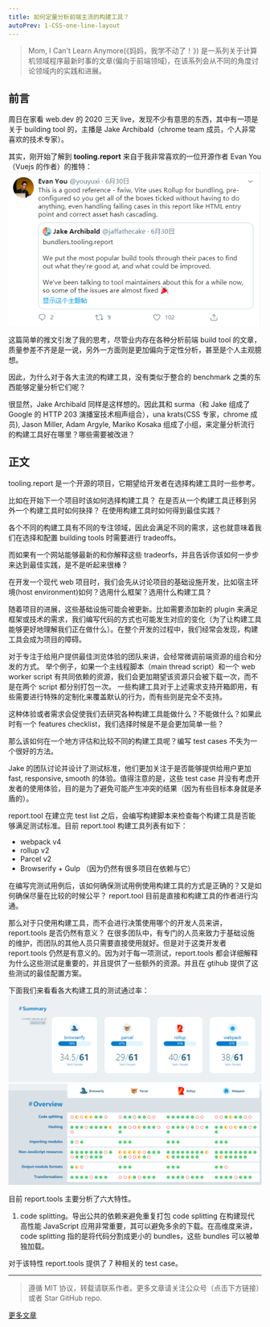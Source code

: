 ```yaml
---
title: 如何定量分析前端主流的构建工具？
autoPrev: 1-CSS-one-line-layout
---
```



> Mom, I Can't Learn Anymore(《妈妈，我学不动了！》) 是一系列关于计算机领域程序最新时事的文章(偏向于前端领域)，在该系列会从不同的角度讨论领域内的实践和进展。

## 前言
周日在家看 web.dev 的 2020 三天 live，发现不少有意思的东西，其中有一项是关于 building tool 的，主播是 Jake Archibald（chrome team 成员，个人非常喜欢的技术专家）。

其实，刚开始了解到 **tooling.report** 来自于我非常喜欢的一位开源作者 Evan You（Vuejs 的作者）的推特：
![](./images/2-1.png)

这篇简单的推文引发了我的思考，尽管业内存在各种分析前端 build tool 的文章，质量参差不齐是是一说，另外一方面则是更加偏向于定性分析，甚至是个人主观臆想。

因此，为什么对于各大主流的构建工具，没有类似于整合的 benchmark 之类的东西能够定量分析它们呢？

很显然，Jake Archibald 同样是这样想的。因此其和 surma（和 Jake 组成了 Google 的 HTTP 203 演播室技术相声组合），una krats(CSS 专家，chrome 成员), Jason Miller, Adam Argyle, Mariko Kosaka 组成了小组，来定量分析流行的构建工具好在哪里？哪些需要被改进？


## 正文
tooling.report 是一个开源的项目，它期望给开发者在选择构建工具时一些参考。

比如在开始下一个项目时该如何选择构建工具？
在是否从一个构建工具迁移到另外一个构建工具时如何抉择？
在使用构建工具时如何得到最佳实践？

各个不同的构建工具有不同的专注领域，因此会满足不同的需求，这也就意味着我们在选择和配置 building tools 时需要进行 tradeoffs。

而如果有一个网站能够最新的和你解释这些 tradeorfs，并且告诉你该如何一步步来达到最佳实践，是不是听起来很棒？

在开发一个现代 web 项目时，我们会先从讨论项目的基础设施开发，比如宿主环境(host environment)如何？选用什么框架？选用什么构建工具？

随着项目的进展，这些基础设施可能会被更新。比如需要添加新的 plugin 来满足框架或技术的需求，我们编写代码的方式也可能发生对应的变化（为了让构建工具能够更好地理解我们正在做什么）。在整个开发的过程中，我们经常会发现，构建工具会成为项目的障碍。

对于专注于给用户提供最佳浏览体验的团队来讲，会经常微调前端资源的组合和分发的方式。
举个例子，如果一个主线程脚本（main thread script）和一个 web worker script 有共同依赖的资源，我们会更加期望该资源只会被下载一次，而不是在两个 script 都分别打包一次。
一些构建工具对于上述需求支持开箱即用，有些需要进行特殊的定制化来覆盖默认的行为，而有些则是完全不支持。

这种体验或者需求会促使我们去研究各种构建工具能做什么？不能做什么？如果此时有一个 features checklist，我们选择时候是不是会更加简单一些？

那么该如何在一个地方评估和比较不同的构建工具呢？编写 test cases 不失为一个很好的方法。

Jake 的团队讨论并设计了测试标准，他们更加关注于是否能够提供给用户更加 fast, responsive, smooth 的体验。值得注意的是，这些 test case 并没有考虑开发者的使用体验，目的是为了避免可能产生冲突的结果（因为有些目标本身就是矛盾的）。

report.tool 在建立完 test list 之后，会编写构建脚本来检查每个构建工具是否能够满足测试标准。目前 report.tool 构建工具列表有如下：
- webpack v4
- rollup v2
- Parcel v2
- Browserify + Gulp （因为仍然有很多项目在依赖与它）

在编写完测试用例后，该如何确保测试用例使用构建工具的方式是正确的？又是如何确保尽量在比较的时候公平？
report.tool 目前是直接和构建工具的作者进行沟通。


那么对于只使用构建工具，而不会进行决策使用哪个的开发人员来讲，report.tools 是否仍然有意义？
在很多团队中，有专门的人员来致力于基础设施的维护，而团队的其他人员只需要直接使用就好。但是对于这类开发者 report.tools 仍然是有意义的。因为对于每一项测试，report.tools 都会详细解释为什么这些测试是重要的，并且提供了一些额外的资源。并且在 gtihub 提供了这些测试的最佳配置方案。

下面我们来看看各大构建工具的测试通过率：
![](./images/2-2.png)
![](./images/2-3.png)


目前 report.tools 主要分析了六大特性。

1. code splitting。导出公共的依赖来避免重复打包
code splitting 在构建现代高性能 JavaScript 应用非常重要，其可以避免多余的下载。在高维度来讲，code splitting 指的是将代码分割成更小的 bundles，这些 bundles 可以被单独加载。

对于该特性 report.tools 提供了 7 种相关的 test case。

------
> 遵循 MIT 协议，转载请联系作者。更多文章请关注公众号（点击下方链接）或者 Star GitHub repo.

[更多文章](https://www.bruceyj.com/front-end-interview-summary/info/)